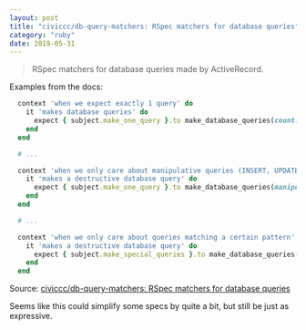 ```yaml
---
layout: post
title: "civiccc/db-query-matchers: RSpec matchers for database queries"
category: "ruby"
date: 2019-05-31
---
```


> RSpec matchers for database queries made by ActiveRecord.

Examples from the docs:

```ruby
  context 'when we expect exactly 1 query' do
    it 'makes database queries' do
      expect { subject.make_one_query }.to make_database_queries(count: 1)
    end
  end

  # ...

  context 'when we only care about manipulative queries (INSERT, UPDATE, DELETE)' do
    it 'makes a destructive database query' do
      expect { subject.make_one_query }.to make_database_queries(manipulative: true)
    end
  end

  # ...

  context 'when we only care about queries matching a certain pattern' do
    it 'makes a destructive database query' do
      expect { subject.make_special_queries }.to make_database_queries(matching: 'DELETE * FROM')
    end
  end
```

Source: [civiccc/db-query-matchers: RSpec matchers for database queries](https://github.com/civiccc/db-query-matchers)

Seems like this could simplify some specs by quite a bit, but still be just as expressive.
